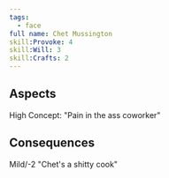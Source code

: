 ```yaml
---
tags:
  - face
full name: Chet Mussington
skill:Provoke: 4
skill:Will: 3
skill:Crafts: 2
---
```


## Aspects

High Concept: "Pain in the ass coworker"

## Consequences

Mild/-2 "Chet's a shitty cook"

